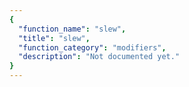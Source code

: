 ```yaml
---
{
  "function_name": "slew",
  "title": "slew",
  "function_category": "modifiers",
  "description": "Not documented yet."
}
---
```

